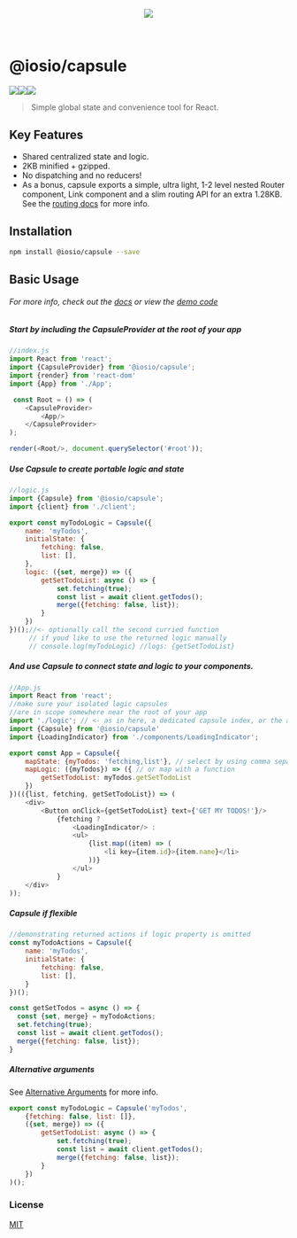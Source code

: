 <p align="center">

<img src="https://raw.githubusercontent.com/iosio/capsule/master/capsuleLogo.svg?sanitize=true"/>
</p>

<br/>

# @iosio/capsule

<img src="https://img.shields.io/circleci/project/github/iosio/capsule.svg?style=flat-square" /><img src="https://img.shields.io/npm/v/@iosio/capsule.svg?style=flat-square" /><img src="https://img.shields.io/bundlephobia/minzip/@iosio/capsule@4.0.0.svg?style=flat-square" />

> Simple global state and convenience tool for React.

## Key Features

- Shared centralized state and logic.
- 2KB minified + gzipped.
- No dispatching and no reducers!
- As a bonus, capsule exports a simple, ultra light, 1-2 level nested Router component, Link component and a slim routing API for an extra 1.28KB. See the [routing docs](https://github.com/iosio/capsule/blob/master/docs/routing/README.md) for more info.

## Installation 

```sh
npm install @iosio/capsule --save
```

## Basic Usage

###### *For more info, check out the [docs](https://github.com/iosio/capsule/tree/master/docs) or view the [demo code](https://github.com/iosio/capsule/tree/master/demo/src)*

##### Start by including the CapsuleProvider at the root of your app

```js
//index.js
import React from 'react';
import {CapsuleProvider} from '@iosio/capsule';
import {render} from 'react-dom'
import {App} from './App';

 const Root = () => (
    <CapsuleProvider>
        <App/>
    </CapsuleProvider>
);

render(<Root/>, document.querySelector('#root'));

```

##### Use Capsule to create portable logic and state

```js
//logic.js
import {Capsule} from '@iosio/capsule';
import {client} from './client';

export const myTodoLogic = Capsule({
    name: 'myTodos',
    initialState: {
        fetching: false,
        list: [],
    },
    logic: ({set, merge}) => ({
        getSetTodoList: async () => {
            set.fetching(true);
            const list = await client.getTodos();
            merge({fetching: false, list});
        }
    })
})();//<- optionally call the second curried function  
     // if youd like to use the returned logic manually 
     // console.log(myTodoLogic} //logs: {getSetTodoList}
```

##### And use Capsule to connect state and logic to your components.

```js
//App.js
import React from 'react';
//make sure your isolated logic capsules 
//are in scope somewhere near the root of your app
import './logic'; // <- as in here, a dedicated capsule index, or the app index.js file
import {Capsule} from '@iosio/capsule'
import {LoadingIndicator} from './components/LoadingIndicator';

export const App = Capsule({
    mapState: {myTodos: 'fetching,list'}, // select by using comma separated values
    mapLogic: ({myTodos}) => ({ // or map with a function
        getSetTodoList: myTodos.getSetTodoList
    })
})(({list, fetching, getSetTodoList}) => (
    <div>
        <Button onClick={getSetTodoList} text={'GET MY TODOS!'}/>
            {fetching ?
                <LoadingIndicator/> :
                <ul>
                    {list.map((item) => (
                        <li key={item.id}>{item.name}</li>
                    ))}
                </ul>
            }
    </div>
));
```

##### Capsule if flexible 
```js
//demonstrating returned actions if logic property is omitted
const myTodoActions = Capsule({
    name: 'myTodos',
    initialState: {
        fetching: false,
        list: [],
    }
})();

const getSetTodos = async () => {
  const {set, merge} = myTodoActions;
  set.fetching(true);
  const list = await client.getTodos();
  merge({fetching: false, list});
}
```
##### Alternative arguments 
See [Alternative Arguments](https://github.com/iosio/capsule/blob/master/docs/alternative_arguments.md) for more info.
```js
export const myTodoLogic = Capsule('myTodos',
    {fetching: false, list: []},
    ({set, merge}) => ({
        getSetTodoList: async () => {
            set.fetching(true);
            const list = await client.getTodos();
            merge({fetching: false, list});
        }
    })
)();
```
### License

[MIT]

[MIT]: https://choosealicense.com/licenses/mit/
